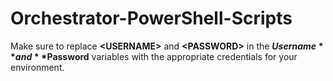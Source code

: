 Orchestrator-PowerShell-Scripts
===============================

Make sure to replace **\<USERNAME\>** and **\<PASSWORD\>** in the **$Username** and **$Password** variables with the appropriate credentials for your environment.

